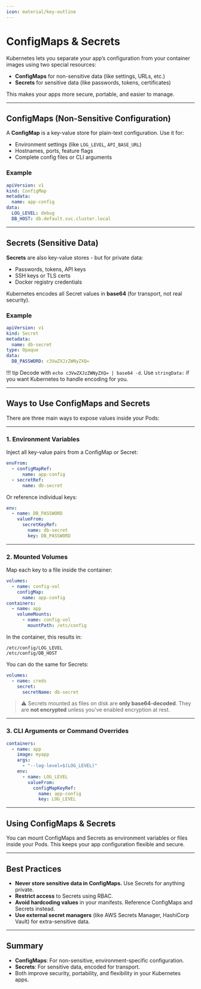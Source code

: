 ```yaml
---
icon: material/key-outline
---
```


<h1>ConfigMaps & Secrets</h1>

Kubernetes lets you separate your app’s configuration from your container images using two special resources:

- <strong>ConfigMaps</strong> for non-sensitive data (like settings, URLs, etc.)
- <strong>Secrets</strong> for sensitive data (like passwords, tokens, certificates)

This makes your apps more secure, portable, and easier to manage.

---

<h2>ConfigMaps (Non-Sensitive Configuration)</h2>

A <strong>ConfigMap</strong> is a key-value store for plain-text configuration. Use it for:
- Environment settings (like <code>LOG_LEVEL</code>, <code>API_BASE_URL</code>)
- Hostnames, ports, feature flags
- Complete config files or CLI arguments

<h3>Example</h3>

```yaml
apiVersion: v1
kind: ConfigMap
metadata:
  name: app-config
data:
  LOG_LEVEL: debug
  DB_HOST: db.default.svc.cluster.local
```

---

<h2>Secrets (Sensitive Data)</h2>

<strong>Secrets</strong> are also key-value stores - but for private data:

- Passwords, tokens, API keys
- SSH keys or TLS certs
- Docker registry credentials

Kubernetes encodes all Secret values in <strong>base64</strong> (for transport, not real security).

<h3>Example</h3>

```yaml
apiVersion: v1
kind: Secret
metadata:
  name: db-secret
type: Opaque
data:
  DB_PASSWORD: c3VwZXJzZWNyZXQ=
```

!!! tip
    Decode with `echo c3VwZXJzZWNyZXQ= | base64 -d`. Use `stringData:` if you want Kubernetes to handle encoding for you.

---

## Ways to Use ConfigMaps and Secrets

There are three main ways to expose values inside your Pods:

---

### 1. Environment Variables

Inject all key-value pairs from a ConfigMap or Secret:

```yaml
envFrom:
  - configMapRef:
      name: app-config
  - secretRef:
      name: db-secret
```

Or reference individual keys:

```yaml
env:
  - name: DB_PASSWORD
    valueFrom:
      secretKeyRef:
        name: db-secret
        key: DB_PASSWORD
```

---

### 2. Mounted Volumes

Map each key to a file inside the container:

```yaml
volumes:
  - name: config-vol
    configMap:
      name: app-config
containers:
  - name: app
    volumeMounts:
      - name: config-vol
        mountPath: /etc/config
```

In the container, this results in:

```
/etc/config/LOG_LEVEL
/etc/config/DB_HOST
```

You can do the same for Secrets:

```yaml
volumes:
  - name: creds
    secret:
      secretName: db-secret
```

> ⚠️ Secrets mounted as files on disk are **only base64-decoded**. They are **not encrypted** unless you've enabled encryption at rest.

---

### 3. CLI Arguments or Command Overrides

```yaml
containers:
  - name: app
    image: myapp
    args:
      - "--log-level=$(LOG_LEVEL)"
    env:
      - name: LOG_LEVEL
        valueFrom:
          configMapKeyRef:
            name: app-config
            key: LOG_LEVEL
```

---

<h2>Using ConfigMaps & Secrets</h2>

You can mount ConfigMaps and Secrets as environment variables or files inside your Pods. This keeps your app configuration flexible and secure.

---

<h2>Best Practices</h2>
<ul>
<li><strong>Never store sensitive data in ConfigMaps.</strong> Use Secrets for anything private.</li>
<li><strong>Restrict access</strong> to Secrets using RBAC.</li>
<li><strong>Avoid hardcoding values</strong> in your manifests. Reference ConfigMaps and Secrets instead.</li>
<li><strong>Use external secret managers</strong> (like AWS Secrets Manager, HashiCorp Vault) for extra-sensitive data.</li>
</ul>

---

<h2>Summary</h2>
<ul>
<li><strong>ConfigMaps</strong>: For non-sensitive, environment-specific configuration.</li>
<li><strong>Secrets</strong>: For sensitive data, encoded for transport.</li>
<li>Both improve security, portability, and flexibility in your Kubernetes apps.</li>
</ul>
